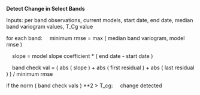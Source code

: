 **Detect Change in Select Bands**  

Inputs: per band observations, current models, start date, end date, median band variogram values, T_Cg value

for each band:
&nbsp;&nbsp;&nbsp;&nbsp;minimum rmse = max ( median band variogram, model rmse )

&nbsp;&nbsp;&nbsp;&nbsp;slope = model slope coefficient * ( end date - start date )

&nbsp;&nbsp;&nbsp;&nbsp;band check val = ( abs ( slope ) + abs ( first residual ) + abs ( last residual ) ) / minimum rmse

if the norm ( band check vals ) **2 > T_cg:
&nbsp;&nbsp;&nbsp;&nbsp;change detected
